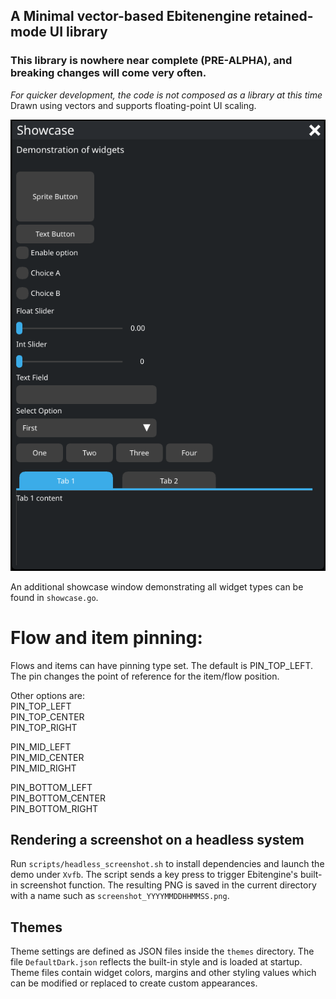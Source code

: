 ## A Minimal vector-based Ebitenengine retained-mode UI library
### This library is nowhere near complete (PRE-ALPHA), and breaking changes will come very often.
*For quicker development, the code is not composed as a library at this time*  
Drawn using vectors and supports floating-point UI scaling.

![screenshot](https://raw.githubusercontent.com/Distortions81/EUI/refs/heads/main/Screenshot.png)

An additional showcase window demonstrating all widget types can be found in
`showcase.go`.

# Flow and item pinning:
Flows and items can have pinning type set. The default is PIN_TOP_LEFT.
The pin changes the point of reference for the item/flow position.

Other options are:  
PIN_TOP_LEFT  
PIN_TOP_CENTER  
PIN_TOP_RIGHT

PIN_MID_LEFT  
PIN_MID_CENTER  
PIN_MID_RIGHT

PIN_BOTTOM_LEFT  
PIN_BOTTOM_CENTER  
PIN_BOTTOM_RIGHT

## Rendering a screenshot on a headless system
Run `scripts/headless_screenshot.sh` to install dependencies and launch the demo under `Xvfb`. The script sends a key press to trigger Ebitengine's built-in screenshot function. The resulting PNG is saved in the current directory with a name such as `screenshot_YYYYMMDDHHMMSS.png`.

## Themes
Theme settings are defined as JSON files inside the `themes` directory. The file `DefaultDark.json` reflects the built-in style and is loaded at startup. Theme files contain widget colors, margins and other styling values which can be modified or replaced to create custom appearances.
